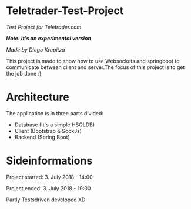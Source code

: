 # Teletrader-Test-Project
*Test Project for Teletrader.com*

_**Note: It's an experimental version**_

*Made by Diego Krupitza*

This project is made to show how to use Websockets and springboot to communicate between client and server.The focus of this project is to get the job done :) 

# Architecture
The application is in three parts divided:
* Database (It's a simple HSQLDB)
* Client (Bootstrap & SockJs)
* Backend (Spring Boot)

# Sideinformations
Project started: 3. July 2018 - 14:00

Project ended:   3. July 2018 - 19:00

Partly Testsdriven developed XD
